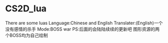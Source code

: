 # CS2D_lua
There are some luas
Language:Chinese and English
Translater:(English)一个没有感情的杀手
Mode:BOSS war
PS:后面的会陆陆续续的更新吧
图形资源的两个BOSS均为自己绘制
